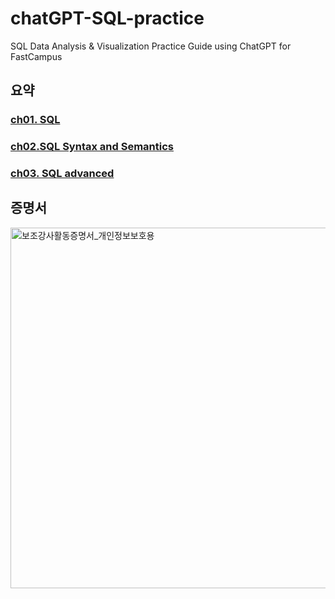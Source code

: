 # chatGPT-SQL-practice
SQL Data Analysis &amp; Visualization Practice Guide using ChatGPT for FastCampus

## 요약

### [ch01. SQL](https://github.com/holynomad/chatGPT-SQL-practice/blob/main/ch01.%20SQL)
### [ch02.SQL Syntax and Semantics](https://github.com/holynomad/chatGPT-SQL-practice/blob/main/ch02.SQL%20Syntax%20and%20Semantics)
### [ch03. SQL advanced](https://github.com/holynomad/chatGPT-SQL-practice/blob/main/ch03.%20SQL%20advanced.md) 

## 증명서

<img width="577" alt="보조강사활동증명서_개인정보보호용" src="https://github.com/user-attachments/assets/8be10aa9-e190-4ba6-abc1-6d339d561ad0">
